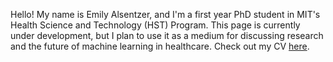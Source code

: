 
Hello! My name is Emily Alsentzer, and I'm a first year PhD student in MIT's Health Science and Technology (HST) Program. This page is currently under development, but I plan to use it as a medium for discussing research and the future of machine learning in healthcare. Check out my CV [here](https://github.com/EmilyAlsentzer/EmilyAlsentzer.github.io/assets/CV_11_29_17.pdf).
